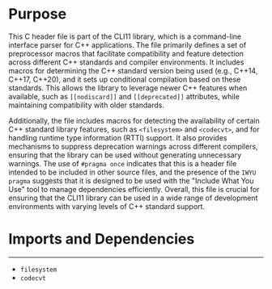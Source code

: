 # Purpose
This C header file is part of the CLI11 library, which is a command-line interface parser for C++ applications. The file primarily defines a set of preprocessor macros that facilitate compatibility and feature detection across different C++ standards and compiler environments. It includes macros for determining the C++ standard version being used (e.g., C++14, C++17, C++20), and it sets up conditional compilation based on these standards. This allows the library to leverage newer C++ features when available, such as `[[nodiscard]]` and `[[deprecated]]` attributes, while maintaining compatibility with older standards.

Additionally, the file includes macros for detecting the availability of certain C++ standard library features, such as `<filesystem>` and `<codecvt>`, and for handling runtime type information (RTTI) support. It also provides mechanisms to suppress deprecation warnings across different compilers, ensuring that the library can be used without generating unnecessary warnings. The use of `#pragma once` indicates that this is a header file intended to be included in other source files, and the presence of the `IWYU pragma` suggests that it is designed to be used with the "Include What You Use" tool to manage dependencies efficiently. Overall, this file is crucial for ensuring that the CLI11 library can be used in a wide range of development environments with varying levels of C++ standard support.
# Imports and Dependencies

---
- `filesystem`
- `codecvt`



